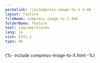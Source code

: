 ```yaml
---
permalink: /ja/compress-image-to-1-3-mb
layout: feature
fileName: compress-image-to-1-3mb
folderName: feature
tool: imgcompression
lang: ja
size: 1331.2
type: mb
---
```


{%- include compress-image-to-X.html -%}
